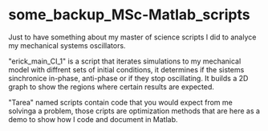 # some_backup_MSc-Matlab_scripts
Just to have something about my master of science scripts I did to analyce my mechanical systems oscillators.

"erick_main_CI_1" is a script that iterates simulations to my mechanical model with diffrent sets of initial conditions,
it determines if the sistems sinchronice in-phase, anti-phase or if they stop oscillating. It builds a 2D graph to show the regions where certain results are expected.

"Tarea" named scripts contain code that you would expect from me solvinga a problem,
those cripts are optimization methods that are here as a demo to show how I code and document in Matlab.

